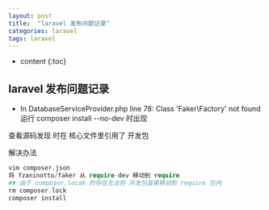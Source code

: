 ```yaml
---
layout: post
title:  "laravel 发布问题记录"
categories: laravel
tags: laravel
---
```


* content
{:toc}

## laravel 发布问题记录
* In DatabaseServiceProvider.php line 78: Class 'Faker\Factory' not found
运行 composer install --no-dev 时出现

查看源码发现 时在 核心文件里引用了 开发包




解决办法

```php
vim composer.json
将 fzaninotto/faker 从 require-dev 移动到 require
## 由于 composer.locak 的存在无法将 开发包直接移动到 require 包内  
rm composer.lock
composer install
```